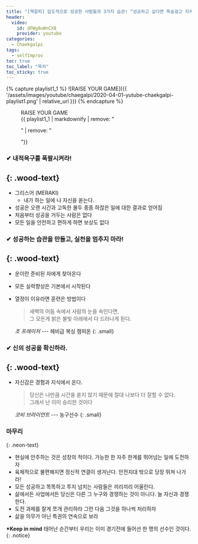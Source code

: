 ```yaml
---
title: "[책갈피] 압도적으로 성공한 사람들의 3가지 습관! “성공하고 싶다면 목숨걸고 지켜라!”"
header:
  video:
    id: dFWg8uWnCX8
    provider: youtube
categories:
  - Chaekgalpi
tags:
  - selfImprov
toc: true
toc_label: "목차"
toc_sticky: true
---
```


{% capture playlist1_1 %}
![RAISE YOUR GAME]({{ '/assets/images/youtube/chaegalpi/2020-04-01-yutube-chaekgalpi-playlist1.png' | relative_url }})
{% endcapture %}

<figure>
  <figcaption>RAISE YOUR GAME</figcaption>
  {{ playlist1_1 | markdownify | remove: "<p>" | remove: "</p>"}}
</figure>


### ✔ 내적욕구를 폭팔시켜라!
{: .wood-text}
---
- 그리스어 (MERAKI)
  - 내가 하는 일에 나 자신을 쏟는다.
- 성공은 오랜 시간과 고독한 몰두 종종 하찮은 일에 대한 결과로 얻어짐
- 처음부터 성공을 거두는 사람은 없다
- 모든 일을 안전하고 편하게 하면 보상도 없다

### ✔ 성공하는 습관을 만들고, 실천을 멈추지 마라!
{: .wood-text}
---
- 운이란 준비된 자에게 찾아온다
- 모든 실력향상은 기본에서 시작된다
- 열정이 이유라면 훈련은 방법이다  
  > 새벽의 어둠 속에서 사람의 눈을 속인다면,  
  > 그 모든게 밝은 불빛 아래에서 다 드러나게 된다.

  <cite>조 프레이저</cite> --- 헤비급 복싱 챔피온
  {: .small}

### ✔ 신의 성공을 확신하라.
{: .wood-text}
---
- 자신감은 경험과 지식에서 온다.
  > 당신은 나만큼 시간을 쏟지 않기 때문에 절대 나보다 더 잘할 수 없다.  
  > 그래서 난 이미 승리한 것이다

  <cite>코비 브라이언트</cite> --- 농구선수
  {: .small}

### 마무리
{: .neon-text}
- 현실에 안주하는 것은 성장의 적이다.  가능한 한 자주 한계를 뛰어넘는 일에 도전하자
- 육체적으로 불편해지면 정신적 연결이 생겨난다. 안전지대 밖으로 당장 뛰쳐 나가라!
- 모든 성공하고 똑똑하고 투지 넘치는 사람들은 끼리끼리 어울린다.
- 삶에서든 사업에서든 당신은 다른 그 누구와 경쟁하는 것이 아니다. 늘 자신과 경쟁한다.
- 도전 과제를 잘게 쪼개 관리하라 그런 다음 그것을 하나씩 처리하자
- 삶을 의무가 아닌 특권의 연속으로 보라


**\*Keep in mind**  태어난 순간부터 우리는 이미 경기전에 들어선 한 명의 선수인 것이다.
{: .notice}
